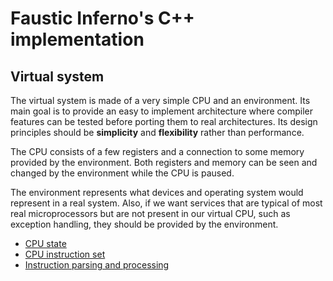 # Faustic Inferno's C++ implementation

## Virtual system

The virtual system is made of a very simple CPU and an environment. Its main
goal is to provide an easy to implement architecture where compiler features
can be tested before porting them to real architectures. Its design principles
should be **simplicity** and **flexibility** rather than performance.

The CPU consists of a few registers and a connection to some memory provided by
the environment. Both registers and memory can be seen and changed by the
environment while the CPU is paused.

The environment represents what devices and operating system would represent in
a real system. Also, if we want services that are typical of most real
microprocessors but are not present in our virtual CPU, such as exception
handling, they should be provided by the environment.

* [CPU state](vs_state.md)
* [CPU instruction set](vs_instructions.md)
* [Instruction parsing and processing](vs_parsing.md)
